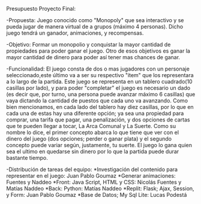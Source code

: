 Presupuesto Proyecto Final:

-Propuesta: 
  Juego conocido como "Monopoly" que sea interactivo y se pueda jugar de manera virtual de a grupos (máximo 4 personas). Dicho juego tendrá un ganador, animaciones, y     recompensas.

-Objetivo:
  Formar un monopolio y conquistar la mayor cantidad de propiedades para poder ganar el juego. Otro de esos objetivos es ganar la mayor cantidad de dinero para poder así   tener mas chances de ganar.

-Funcionalidad:
  El juego consta de dos o mas jugadores con un personaje seleccionado,este último va a ser su respectivo "ítem" que los representara a lo largo de la partida. Este       juego se representa en un tablero cuadrado(10 casillas por lado), y para poder "completar" el juego es necesario un dado (es decir que, por turno, una persona puede     avanzar máximo 6 casillas) que vaya dictando la cantidad de puestos que cada uno va avanzando. Como bien mencionamos, en cada lado del tablero hay diez casillas, por     lo que en cada una de estas hay una diferente opción; ya sea una propiedad para comprar, una tarifa que pagar, una penalización, y dos opciones de cartas que te         pueden llegar a tocar, La Arca Comunal y La Suerte. Como su nombre lo dice, el primer concepto abarca lo que tiene que ver con el dinero del juego (dos opciones;         perder o ganar plata) y el segundo concepto puede variar según, justamente, tu suerte. El juego lo gana quien sea el ultimo en quedarse sin dinero por lo que la         partida puede durar bastante tiempo.

-Distribución de tareas del equipo:
*Investigación del contenido para representar en el juego: Juan Pablo Goumaz
*Generar animaciones: Fuentes y Naddeo
*Front: Java Script, HTML y CSS: Nicolás Fuentes y Matías Naddeo
*Back: Python: Matías Naddeo
*Replit: Flask; Ajax, Session, y Form: Juan Pablo Goumaz
*Base de Datos; My Sql Lite: Lucas Podestá

